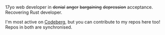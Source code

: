 17yo web developer in ~~denial~~ ~~anger~~ ~~bargaining~~ ~~depression~~ acceptance. Recovering Rust developer.

I'm most active on [Codeberg](https://codeberg.org/rini?tab=activity), but you can contribute to my repos here too! Repos in both are synchronised.
